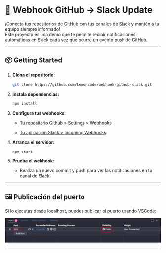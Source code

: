 # 🚀 Webhook GitHub → Slack Update

¡Conecta tus repositorios de GitHub con tus canales de Slack y mantén a tu equipo siempre informado!  
Este proyecto es una demo que te permite recibir notificaciones automáticas en Slack cada vez que ocurre un evento push de GitHub.

---

## 📦 Getting Started

1. **Clona el repositorio:**
   ```bash
   git clone https://github.com/Lemoncode/webhook-github-slack.git
   ```
2. **Instala dependencias:**
   ```bash
   npm install
   ```
3. **Configura tus webhooks:**
   - [Tu repositorio Github > Settings > Webhooks](https://github.com/Lemoncode/webhook-github-slack/settings/hooks)

   - [Tu aplicación Slack > Incoming Webhooks](https://api.slack.com/apps)

4. **Arranca el servidor:**
   ```bash
   npm start
   ```

5. **Prueba el webhook:**
   - Realiza un nuevo commit y push para ver las notificaciones en tu canal de Slack.

---

## 🖼️ Publicación del puerto

Si lo ejecutas desde localhost, puedes publicar el puerto usando VSCode:

![Publish port 3000](./resources/publish-port.png)

---
